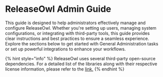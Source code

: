 # ReleaseOwl Admin Guide

This guide is designed to help administrators effectively manage and configure ReleaseOwl. Whether you're setting up users, managing system configurations, or integrating with third-party tools, this guide provides clear instructions and best practices to ensure a seamless experience. Explore the sections below to get started with General Administration tasks or set up powerful integrations to enhance your workflows.&#x20;

{% hint style="info" %}
ReleaseOwl uses several third-party open-source dependencies. For a detailed list of the libraries along with their respective license information, please refer to the [link.](https://github.com/bunny567-ui/Thirdpartylicenses/blob/main/ThirdParty_Licenses_GitBook_Documentation.md)&#x20;
{% endhint %}


